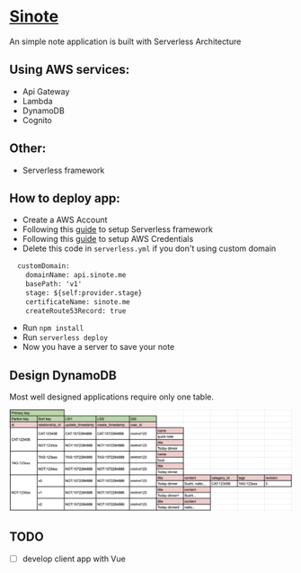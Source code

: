 # [Sinote](https://api.sinote.me/v1)
An simple note application is built with Serverless Architecture

## Using AWS services:
- Api Gateway
- Lambda
- DynamoDB
- Cognito


## Other:
- Serverless framework


## How to deploy app:
- Create a AWS Account
- Following this [guide](https://serverless.com/framework/docs/providers/aws/guide/quick-start/) to setup Serverless framework
- Following this [guide](https://serverless.com/framework/docs/providers/aws/guide/credentials/) to setup AWS Credentials
- Delete this code in `serverless.yml` if you don't using custom domain
```
  customDomain:
    domainName: api.sinote.me
    basePath: 'v1'
    stage: ${self:provider.stage}
    certificateName: sinote.me
    createRoute53Record: true
```
- Run  `npm install`
- Run `serverless deploy`
- Now you have a server to save your note


## Design DynamoDB
Most well designed applications require only one table.


![dynamodb](./image/dynamodb.png)

## TODO
- [ ] develop client app with Vue
